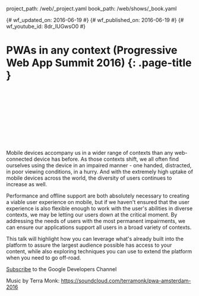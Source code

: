 project_path: /web/_project.yaml book_path: /web/shows/_book.yaml

{# wf_updated_on: 2016-06-19 #} {# wf_published_on: 2016-06-19 #} {# wf_youtube_id: 8dr_IUGwsO0 #}

# PWAs in any context (Progressive Web App Summit 2016) {: .page-title }

<div class="video-wrapper">
  <iframe class="devsite-embedded-youtube-video" data-video-id="8dr_IUGwsO0"
          data-autohide="1" data-showinfo="0" frameborder="0" allowfullscreen>
  </iframe>
</div>

Mobile devices accompany us in a wider range of contexts than any web-connected device has before. As those contexts shift, we all often find ourselves using the device in an impaired manner - one handed, distracted, in poor viewing conditions, in a hurry. And with the extremely high uptake of mobile devices across the world, the diversity of users continues to increase as well.

Performance and offline support are both absolutely necessary to creating a viable user experience on mobile, but if we haven't ensured that the user experience is also flexible enough to work with the user's abilities in diverse contexts, we may be letting our users down at the critical moment. By addressing the needs of users with the most permanent impairments, we can ensure our applications support all users in a broad variety of contexts.

This talk will highlight how you can leverage what's already built into the platform to assure the largest audience possible has access to your content, while also exploring techniques you can use to extend the platform when you need to go off-road.

[Subscribe](https://goo.gl/LLLNvf) to the Google Developers Channel

Music by Terra Monk: https://soundcloud.com/terramonk/pwa-amsterdam-2016
